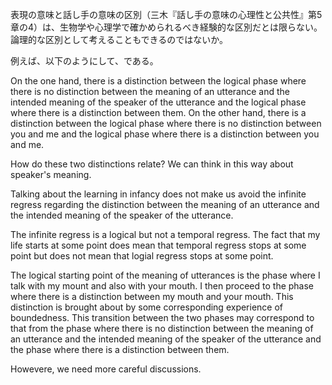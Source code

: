 表現の意味と話し手の意味の区別（三木『話し手の意味の心理性と公共性』第5章の4）は、生物学や心理学で確かめられるべき経験的な区別だとは限らない。論理的な区別として考えることもできるのではないか。

例えば、以下のようにして、である。

On the one hand, there is a distinction between the logical phase where there is no distinction between the meaning of an utterance and
the intended meaning of the speaker of the utterance and the logical phase where there is a distinction between them. On the other hand, there is a distinction between the logical phase where there is no distinction between you and me and the logical phase where there is a distinction between you and me.

How do these two distinctions relate? We can think in this way about speaker's meaning.

Talking about the learning in infancy does not make us avoid the infinite regress regarding the distinction between the meaning of an utterance and
the intended meaning of the speaker of the utterance.

The infinite regress is a logical but not a temporal regress. The fact that my life starts at some point does mean that temporal regress stops at some point but does not mean that logial regress stops at some point.

The logical starting point of the meaning of utterances is the phase where I talk with my mount and also with your mouth. I then proceed to the phase where there is a distinction between my mouth and your mouth. This distinction is brought about by some corresponding experience of boundedness. This transition between the two phases may correspond to that from the phase where there is no distinction between the meaning of an utterance and
the intended meaning of the speaker of the utterance and the phase where there is a distinction between them. 

Howevere, we need more careful discussions.
